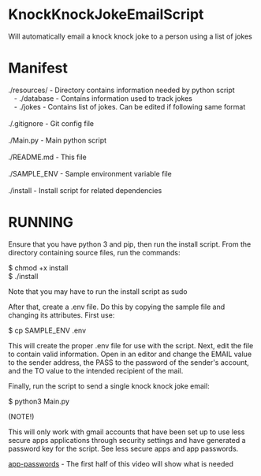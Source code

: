 # KnockKnockJokeEmailScript
Will automatically email a knock knock joke to a person using a list of jokes


# Manifest

./resources/ - Directory contains information needed by python script <br>
&nbsp;&nbsp;&nbsp;- ./database - Contains information used to track jokes <br>
&nbsp;&nbsp;&nbsp;- ./jokes - Contains list of jokes. Can be edited if following same format <br><br>
./.gitignore - Git config file <br><br>
./Main.py - Main python script<br><br>
./README.md - This file<br><br>
./SAMPLE_ENV - Sample environment variable file<br><br>
./install - Install script for related dependencies



# RUNNING

Ensure that you have python 3 and pip, then run the install script. From the directory containing source files, run the 
commands:

 $ chmod +x install <br>
 $ ./install
 
Note that you may have to run the install script as sudo
 
After that, create a .env file. Do this by copying the sample file and changing its attributes. First use:

 $ cp SAMPLE_ENV .env
 
This will create the proper .env file for use with the script. Next, edit the file to contain valid information. Open 
in an editor and change the EMAIL value to the sender address, the PASS to the password of the sender's account, and the
TO value to the intended recipient of the mail. 

Finally, run the script to send a single knock knock joke email:

 $ python3 Main.py

(NOTE!)

This will only work with gmail accounts that have been set up to use less secure apps applications through security settings and
have generated a password key for the script. See less secure apps and app passwords.

[app-passwords](https://www.youtube.com/watch?v=0zVzFadvEYk) - The first half of this video will show what is needed
